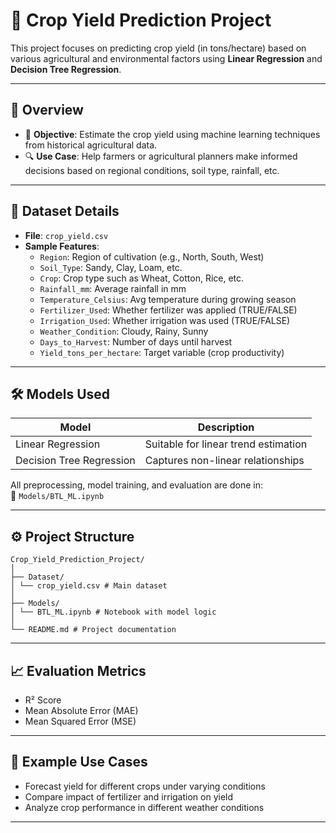 # 🌾 Crop Yield Prediction Project

This project focuses on predicting crop yield (in tons/hectare) based on various agricultural and environmental factors using **Linear Regression** and **Decision Tree Regression**.

---

## 📌 Overview

- 🎯 **Objective**: Estimate the crop yield using machine learning techniques from historical agricultural data.
- 🔍 **Use Case**: Help farmers or agricultural planners make informed decisions based on regional conditions, soil type, rainfall, etc.

---

## 🧪 Dataset Details

- **File**: `crop_yield.csv`
- **Sample Features**:
  - `Region`: Region of cultivation (e.g., North, South, West)
  - `Soil_Type`: Sandy, Clay, Loam, etc.
  - `Crop`: Crop type such as Wheat, Cotton, Rice, etc.
  - `Rainfall_mm`: Average rainfall in mm
  - `Temperature_Celsius`: Avg temperature during growing season
  - `Fertilizer_Used`: Whether fertilizer was applied (TRUE/FALSE)
  - `Irrigation_Used`: Whether irrigation was used (TRUE/FALSE)
  - `Weather_Condition`: Cloudy, Rainy, Sunny
  - `Days_to_Harvest`: Number of days until harvest
  - `Yield_tons_per_hectare`: Target variable (crop productivity)

---

## 🛠️ Models Used

| Model                  | Description                                |
|------------------------|--------------------------------------------|
| Linear Regression      | Suitable for linear trend estimation       |
| Decision Tree Regression | Captures non-linear relationships         |

All preprocessing, model training, and evaluation are done in:  
📄 `Models/BTL_ML.ipynb`

---

## ⚙️ Project Structure
```
Crop_Yield_Prediction_Project/
│
├── Dataset/
│ └── crop_yield.csv # Main dataset
│
├── Models/
│ └── BTL_ML.ipynb # Notebook with model logic
│
└── README.md # Project documentation
```
---

## 📈 Evaluation Metrics

- R² Score
- Mean Absolute Error (MAE)
- Mean Squared Error (MSE)

---

## 🧠 Example Use Cases

- Forecast yield for different crops under varying conditions
- Compare impact of fertilizer and irrigation on yield
- Analyze crop performance in different weather conditions

---
